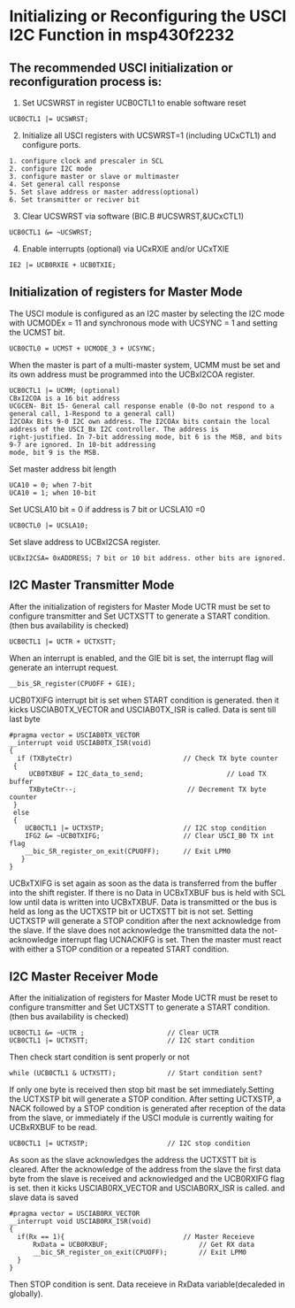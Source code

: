 # Initializing or Reconfiguring the USCI I2C Function in msp430f2232
## The recommended USCI initialization or reconfiguration process is:
1. Set UCSWRST in register UCB0CTL1 to enable software reset	
```
UCB0CTL1 |= UCSWRST; 
```
2. Initialize all USCI registers with UCSWRST=1 (including UCxCTL1) and configure ports.
```
1. configure clock and prescaler in SCL
2. configure I2C mode
3. configure master or slave or multimaster
4. Set general call response
5. Set slave address or master address(optional)
6. Set transmitter or reciver bit
```
3. Clear UCSWRST via software (BIC.B #UCSWRST,&UCxCTL1)
```
UCB0CTL1 &= ~UCSWRST; 
```
4. Enable interrupts (optional) via UCxRXIE and/or UCxTXIE
```
IE2 |= UCB0RXIE + UCB0TXIE;
```
## Initialization of registers for Master Mode
The USCI module is configured as an I2C master by selecting the I2C mode with UCMODEx = 11 and synchronous mode with UCSYNC = 1 and setting the UCMST bit. 
```
UCB0CTL0 = UCMST + UCMODE_3 + UCSYNC;
```
When the master is part of a multi-master system, UCMM must
be set and its own address must be programmed into the UCBxI2COA register. 
```
UCB0CTL1 |= UCMM; (optional)
CBxI2COA is a 16 bit address
UCGCEN- Bit 15- General call response enable (0-Do not respond to a general call, 1-Respond to a general call)
I2COAx Bits 9-0 I2C own address. The I2COAx bits contain the local address of the USCI_Bx I2C controller. The address is
right-justified. In 7-bit addressing mode, bit 6 is the MSB, and bits 9-7 are ignored. In 10-bit addressing
mode, bit 9 is the MSB.
```
Set master address bit length
```
UCA10 = 0; when 7-bit
UCA10 = 1; when 10-bit
```
Set UCSLA10 bit = 0 if address is 7 bit or UCSLA10 =0
```
UCB0CTL0 |= UCSLA10;
```
Set slave address to UCBxI2CSA register.
```
UCBxI2CSA= 0xADDRESS; 7 bit or 10 bit address. other bits are ignored.
```

## I2C Master Transmitter Mode
After the initialization of registers for Master Mode UCTR must be set to configure transmitter and Set UCTXSTT to generate a START condition. (then bus availability is checked)
```
UCB0CTL1 |= UCTR + UCTXSTT; 
```
When an interrupt is enabled, and the GIE bit is set, the interrupt flag will generate an interrupt request.
```
__bis_SR_register(CPUOFF + GIE); 
```
UCB0TXIFG interrupt bit is set  when START condition is generated. then it kicks USCIAB0TX_VECTOR and USCIAB0TX_ISR is called. Data is sent till last byte
```
#pragma vector = USCIAB0TX_VECTOR
__interrupt void USCIAB0TX_ISR(void)
{
  if (TXByteCtr)                            // Check TX byte counter
 {
     UCB0TXBUF = I2C_data_to_send;                     // Load TX buffer
     TXByteCtr--;                            // Decrement TX byte counter
 }
 else
 {
    UCB0CTL1 |= UCTXSTP;                    // I2C stop condition
    IFG2 &= ~UCB0TXIFG;                     // Clear USCI_B0 TX int flag
    __bic_SR_register_on_exit(CPUOFF);      // Exit LPM0
   }
}
```
UCBxTXIFG is set again as soon as the data is transferred from the buffer into the shift register. If there is no Data in UCBxTXBUF bus is held with SCL low until data is written into UCBxTXBUF. Data is transmitted or the bus is held as long as the UCTXSTP bit or UCTXSTT bit is not set.
Setting UCTXSTP will generate a STOP condition after the next acknowledge from the slave.
If the slave does not acknowledge the transmitted data the not-acknowledge interrupt flag UCNACKIFG is set. Then the master must react with either a STOP condition or a repeated START condition.

## I2C Master Receiver Mode
After the initialization of registers for Master Mode UCTR must be reset to configure transmitter and Set UCTXSTT to generate a START condition. (then bus availability is checked)
```
UCB0CTL1 &= ~UCTR ;                     // Clear UCTR
UCB0CTL1 |= UCTXSTT;                    // I2C start condition
```
Then check start condition is sent properly or not
```
while (UCB0CTL1 & UCTXSTT);             // Start condition sent?
```
If only one byte is received then stop bit mast be set immediately.Setting the UCTXSTP bit will generate a STOP condition. After setting UCTXSTP, a NACK followed by a
STOP condition is generated after reception of the data from the slave, or immediately if the USCI module
is currently waiting for UCBxRXBUF to be read.
```
UCB0CTL1 |= UCTXSTP;                    // I2C stop condition
```
As soon as the slave acknowledges the address the UCTXSTT bit is cleared.
After the acknowledge of the address from the slave the first data byte from the slave is received and
acknowledged and the UCB0RXIFG flag is set. then it kicks USCIAB0RX_VECTOR and USCIAB0RX_ISR is called. and slave data is saved
```
#pragma vector = USCIAB0RX_VECTOR
__interrupt void USCIAB0RX_ISR(void)
{
  if(Rx == 1){                              // Master Receieve
      RxData = UCB0RXBUF;                       // Get RX data
      __bic_SR_register_on_exit(CPUOFF);        // Exit LPM0
  }
}
```
Then STOP condition is sent. Data receieve in  RxData variable(decaleded in globally).




